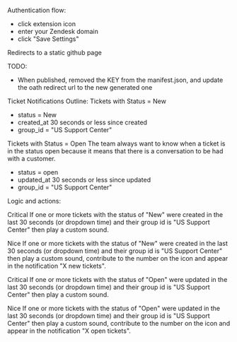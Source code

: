 Authentication flow:

- click extension icon
- enter your Zendesk domain
- click "Save Settings"

Redirects to a static github page

TODO:

- When published, removed the KEY from the manifest.json, and update the oath redirect url to the new generated one


Ticket Notifications Outline:
Tickets with Status = New
- status = New
- created_at 30 seconds or less since created
- group_id = "US Support Center"

Tickets with Status = Open
The team always want to know when a ticket is in the status open because it means that there is a conversation to be had with a customer.

- status = open
- updated_at 30 seconds or less since updated
- group_id = "US Support Center"

Logic and actions:

Critical
If one or more tickets with the status of "New" were created in the last 30 seconds (or dropdown time) and their group id is "US Support Center" then play a custom sound.

Nice
If one or more tickets with the status of "New" were created in the last 30 seconds (or dropdown time) and their group id is "US Support Center" then play a custom sound, contribute to the number on the icon and appear in the notification "X new tickets".

Critical
If one or more tickets with the status of "Open" were updated in the last 30 seconds (or dropdown time) and their group id is "US Support Center" then play a custom sound.

Nice
If one or more tickets with the status of "Open" were updated in the last 30 seconds (or dropdown time) and their group id is "US Support Center" then play a custom sound, contribute to the number on the icon and appear in the notification "X open tickets".